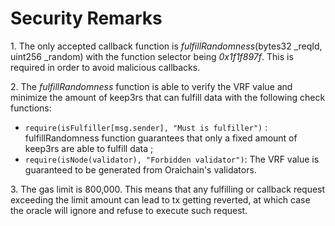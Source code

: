 # Security Remarks

1\. The only accepted callback function is _fulfillRandomness_(bytes32 \_reqId, uint256 \_random) with the function selector being _0x1f1f897f_. This is required in order to avoid malicious callbacks.&#x20;

2\. The _fulfillRandomness_ function is able to verify the VRF value and minimize the amount of keep3rs that can fulfill data with the following check functions:

* `require(isFulfiller[msg.sender], "Must is fulfiller")` : fulfillRandomness function guarantees that only a fixed amount of keep3rs are able to fulfill data ;
* `require(isNode(validator), "Forbidden validator")`: The VRF value is guaranteed to be generated from Oraichain's validators.

3\. The gas limit is 800,000. This means that any fulfilling or callback request exceeding the limit amount can lead to tx getting reverted, at which case the oracle will ignore and refuse to execute such request.


